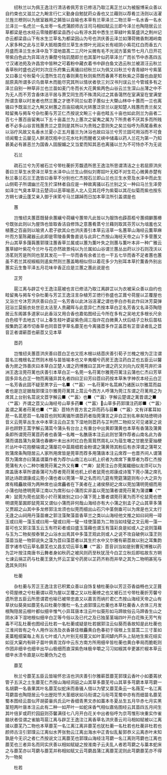 <!-- { "loadSidebar": true } -->
　　纫秋兰以为佩王逸注行清洁者佩芳言已修洁乃取江离芷兰以为被服博采众善以自约束也又滋兰之九畹言行仁义勤身自勉犹莳众香也又兰藉则以荐肴兰汤则以洁濯兰旌兰枻则以为居室器用之餙皆以自喻也本草有兰草泽兰二物兰草一名水香一名水兰泽兰一名虎兰一名龙枣一名虎蒲颜师古注司马相如赋云兰即今泽兰也陶隠居云兰草都梁是也水经云零陵郡都梁县西小山有渟水其中悉生兰草緑叶紫茎盛洪之荆州记亦云都梁县山下有水生兰草名为都梁因山为号也洪庆善云泽兰如薄荷微香荆湘岭南人家多种之此与兰草大抵相类但兰草生水傍叶光润尖长有岐阴小紫花红白而香五六月盛而泽兰生水泽中及下湿地苗髙二三尺叶尖微有毛不光润方茎紫节七月八日开花带紫白色此为异耳诗方秉蕑兮陆玑蕑即兰也其茎叶似药草泽兰广而长节中赤髙四五寸汉诸池苑及许昌宫中皆种之可着粉中藏衣着书中辟白鱼文选云秋兰被涯汪云秋兰香草秋时盛也近时刘次庄乐府集云离骚曰纫秋兰以为佩又曰秋兰兮青青緑叶兮紫茎又曰春兰兮秋菊今沅澧所生花在春则黄在秋则紫然而春黄不若秋紫之芬馥也由是知屈原真所谓多识鸟兽草木而能尽究其所以情状者欤三刘汉书刋误云兰今管城多有之泽兰自别一种草非兰也兰苗如麦门冬而长大花黄紫两色山谷云兰生深山丛薄之中不为无人而不芳含香体洁平居与萧艾同生而不殊清风过之其香蔼然在室满室在堂满堂所谓含章以时发者也然兰蕙之才徳不同兰似君子蕙似士大槩山林中十蕙而一兰也离骚曰予既滋兰之九畹又树蕙之百亩招魂风光转蕙泛崇兰以是知楚人贱蕙而贵兰矣又畦留夷与掲车兮杂杜蘅与芳芷仁杰按说文畹三十亩也畦五十亩也如此则兰为亩者二百七十蕙百亩留夷以下五十亩盖兰为上蕙次之留夷之属为下所贵者不厌其多而所贱者不必多山谷言贱蕙贵兰之意则是其所以为贵贱之意则失之矣兰俗呼为燕尾香煮水以浴疗风故又名香水兰夏小正五月蓄兰为沐浴也故曰浴兰兮芳兰固可用浴而不可食顷闻蜀士云屡见人醉渇饮瓶中兰花水吐利而醒者又峡中储毒以药人兰花为第一乃知甚美必有甚恶兰为国香人固服媚之又当爱而知其恶也离骚以兰为不可恃亦不为无说

　　石兰

　　疏石兰兮为芳被石兰兮带杜蘅折芳馥遗所思王逸注所思谓清洁之士若屈原洪庆善曰兰草生水旁泽兰草生水泽中山兰生山侧似刘寄奴叶无稏不对生花心微黄赤楚有秋兰春兰石兰王逸皆曰香草不分别也仁杰按石兰即山兰也兰生水旁及水泽中而此生山侧荀子所谓幽兰花生扵深林者自应是一种故离骚以石兰别之又一种曰马兰生泽旁如泽兰气臭本草注云楚词以恶草喻恶人北人见其花呼为紫菊以其花似菊而紫也按东方朔七谏云蓬艾亲入御于床笫兮马兰踸踔而日加本草注所引盖谓是也

　　蕙

　　岂惟纫夫蕙茝既替余蕙纕兮荷纕兮蕙带凡此皆以为服饰也薜茘栢兮蕙绸擗蕙櫋兮既张此则以为屋饰也皆取香洁自修饰之意蕙肴蒸兮兰藉则取其芬芳以为俎羞也又植蕙之百亩则以喻贤人君子欲其众也洪庆善引本草云洁草一名蕙草山海经云薫草麻叶而方茎陈藏器云此即是零陵香黄鲁直说与此异仁杰按山海经天帝之山下多菅蕙又升山其草多藷藇蕙郭璞注蕙香草兰属或以蕙为薫叶失之则蕙与薫叶本非一种广雅云蕙草緑叶紫花今兰叶与花亦然故景纯以为兰属如山谷谓兰蕙丛出莳以沙石则茂沃以汤茗则芳是所同也至其发花一干一华而香有余者兰也一干五七华而香不足者蕙也蕙虽不若兰其视椒榝则逺矣然则兰蕙盖略相似但以着花多少为别耳本草扵薫香外别出蕙实云生鲁平泽五月花味辛香正应是兰蕙之蕙此说是也

　　芷芳

　　扈江离与辟芷兮王逸注扈被也言已修洁乃取江离辟芷以为衣被采众善以自约也畦留夷与掲车兮杂杜蘅与芳芷王逸注言杂植芳芷徳行弥盛也芷葺兮荷屋以芷覆屋也又浴兰兮沐芳洪庆善曰白芷一名芳香以此沐浴洁濯之谓也李白亦有此作曰沐芳莫弹冠浴兰莫振衣处世忌太洁至人贵藏晖与此意异仁杰按本草白芷名芳香又名泽芬陶隠居云东阁甚多道家以此香浴又用合香也嘉佑图经云今所在多有之吴地尤多根长尺余白色枝干去地五寸以上春生枝叶婆娑紫色阔三指许花白微黄入伏后结子立秋后苗枯按集韵芷渚市切香草也同音茝字草名蘼芜也今离骚茝多作芷盖茝有芷音读者乱之茝音芷者谓蕲茝也蕲茝又见本草

　　茝药

　　岂惟纫夫蕙茝洪庆善曰茝白芷也又揽木根以结茝庆善引荀子兰槐之根为芷注谓苗名兰槐根名芷然则木根与苗皆喻本也又辛夷楣兮药房王逸注药白芷也五臣云以馨香为房之饰善庆曰本草白芷楚人谓之药博雅曰芷其叶谓之药又刘向九叹莞芎弃扵泽洲王逸注莞苻蓠也庆善引本草白芷一名莞一名苻蓠尔雅莞苻蓠注云蒲也仁杰曰芳草固多异名白芷一物而离骚异其名者四曰芷曰芳曰茝曰药按本草朱字神农本经云白芷一名芳香此固不疑至黒字云一名■〈艹嚣〉一名苻蓠叶名蒚麻乃诸医以尔雅蒚而益者也是岂足据哉郭璞注尔雅莞苻蓠其上蒚云今西方人呼蒲为莞江东谓之苻蓠用之为席其上台别名蒚说文茝字解云■〈艹嚣〉也■〈艹嚣〉字解云楚谓之蓠晋谓之■〈艹嚣〉齐谓之茝又山海经号山草多药■〈艹嚣〉山草多药郭璞注药即■〈艹嚣〉盖谓之蓠者苻蓠也■〈艹嚣〉茝特齐晋方言之异而药与蒻■〈艹嚣〉文有详畧耳如苨一名茋苨苕一名陵苕也则知离骚所谓茝药者指莞蒲言之非白芷别名审矣陆徳明诗音义云莞草丛生水中本草注云白芷生下湿地则茝药与芷判然二物抑又可见诸家之说非也顾野王蒿字解云蒲蒚今蒲头有台台上有重台中出黄即蒲黄也本草有香蒲及蒲黄条即所谓莞苻蓠茝药者也香蒲一名睢一名醮唐本注云此则甘蒲作荐者山南名此为香蒲而谓昌蒲为臭蒲也春嫩叶未出水时红白色茸茸然周礼以为葅生噉之甘脆至夏抽梗扵丛叶中花抱梗端谓之蒲厘花中蘂屑细若金粉谓之蒲黄筛其粉后有赤滓谓之蒲萼又败蒲席条陶隠居云人家所用席皆是莞草而荐多用蒲唐本注云席荐一也晋齐间人谓蒲荐为蒲席亦曰蒲盖谓藁作者为荐尔山南江右以机上织者为席席下重厚者为荐仁杰按莞蒲有大小二种尔雅莞苻蓠之外又有■〈艹庳〉鼠莞注云亦莞属繊细似龙须可以为席盖唐本草所谓香蒲可为荐者莞苻蓠也机上织者鼠莞也郑康成诗笺下莞小蒲之席孔颕达诗疏谓康成云莞小蒲也者以莞蒲一草之名而司几筵有筦筵蒲筵则有小大之异为席有精麤故得为两种席也设席麤者在下美者在上诸侯祭祀之席以莞加蒲明莞细而用小蒲也陆徳明莞草江南以为席形似小蒲而实非盖以莞加蒲者谓莞苻蓠为蒲谓■〈艹庳〉鼠莞为莞也鼠莞小扵苻蓠故别之曰小蒲下莞上簟者谓莞苻蓠为而不伦鼠莞也徳明谓莞茎圎即鼠莞耳又谓似小蒲而非何哉山海经亦有大小蒲之别孟子之山其草多蒲又贾超之山其中多龙修郭注龙须也似莞而细出山石穴中茎倒垂可以为席是也又太行无逢之山祠用丹藻苗瘗之郭注藻聚藻苗香草兰之类以山海经他文推之如曰祠用一璋玉或曰用一藻玉或曰用一璧或曰用一璧一珪使藻苗为二物当如珪璧之文云用一藻一苗可也又郭注藻玉云玉有符彩者或曰盛玉藻藉也谓玉有藻彩良是如或人之说则藻藉与玉为二物矣按泰冒之山浴水出焉其中多藻玊观此则或人之说不攻自破例以藻玊则藻苗当是一物郭说失之藻为茝曰藻茝者以其生扵水中又尔雅有蕲茝故以别之耳集韵茝字诸市切云草名蘼芜也又昌玄切云草名■〈艹嚣〉茝音训当如是别曹宪博雅以药为芷叶按注南唐书云舞者身如秋药之被风则药至秋犹茂今白芷立秋后即枯故东方朔七谏云捐芷药与杜蘅王褒九怀云芷室兮药房以芷药齐称而并举之其为二物明甚宪与逸其失同科

　　杜蘅

　　杂杜蘅与芳芷王逸注言已积累众善以自饰复植杜蘅杂以芳芷芬香益畅也又芷葺兮荷屋缭之兮杜蘅谓以荷为屋以芷覆之又以杜蘅缭之也又被石兰兮带杜蘅折芳馨兮遗所思五臣云所思谓君也喻已被带忠直又以嘉言而纳扵君仁杰按山海经天帝之山有草状似葵臭如蘼芜名曰杜蘅尔雅杜一名土卤郭璞云杜蘅也本草杜蘅香人衣体三月发根陶隠居云根叶都似细辛惟气小异耳唐本注云叶似葵形如马蹄故俗云马蹄香生山之阴水泽下湿地根似细辛白芷等今俗以及已代之及已独茎茎端四叶开白花殊无芳气有毒不可乱杜蘅也图经云杜若一名杜蘅或疑是杜若据郭注云似葵而香故知是此杜蘅也江淮间皆有之今人用作浴汤及衣香甚佳根麤黄白色春初于宿根上生苗蒿二三寸茎如麦藁粗细窠每上有五七叶或八九叶别无枝蔓又如叶茎间罅内芦头上贴地生紫花结实如豆大窠内有碎子苗叶俱青沈存中云东方南方所用细辛皆杜蘅也黄白拳局而脆乾则作团非细辛也细辛出华山极细而直深紫色味极辛嚼之习习如椒其辛更甚扵椒本草云细辛水渍令直是以杜蘅伪为之也

　　蘼芜

　　秋兰兮蘼芜五臣云皆喻怀忠洁也洪庆善引尔雅蕲茝蘼芜郭璞云香叶小如萎蔫状管子五沃之土生蘼芜仁杰按山海经洞庭之山其草多蘼芜号山其草多芎藭本草芎藭一名胡藭一名香果其叶名蘼芜似蛇床而香骚人借以为譬又蘼芜条云一名薇芜一名江离芎藭苗也陶隠居云今出歴阳节大茎细状如马衔谓之马衔芎芜蜀中亦有而细苗名蘼芜蜀本图经云苗似芹胡荽軰呉氏云叶香细青黒文赤如藁本冬夏丛生五月华赤七月实黑茎短两叶唐本注云此有二种一如芹叶一如蛇床香气相似嘉佑图经云其苗四五月间生其叶倍芗或莳扵园庭则芬馨满径七八月开白花关中出者俗呼为京芎惟形块重实作雀脑状者佳谓之雀脑芎扈江离与辟芷王逸注江离香草名洪庆善云司马相如赋被以江离揉以蘼芜乃二物也本草蘼芜一名江离江离非蘼芜也犹杜蘅一名杜若也杜蘅非杜若也颜师古注引郭璞云江离似水荠张勃云江离出海水中正青似乱髪郭恭义云离赤叶未知孰是今无识之者仁杰按说文江离蘼芜也郭璞山海经注芎藭一名江离则芎藭也江离也蘼芜也三者异名而同实庆善以相如赋疑之按淮南子云夫乱人者若芎藭之与藁本蛇床之与蘼芜亦以芎藭与蘼芜并称相如赋又云芎藭昌蒲江离蘼芜泥则此芎藭蘼芜亦不得为一物矣

　　杜若

